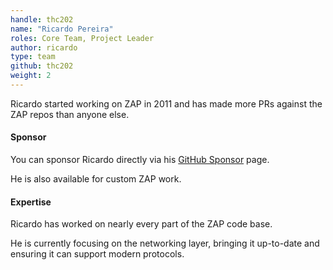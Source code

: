 ```yaml
---
handle: thc202
name: "Ricardo Pereira"
roles: Core Team, Project Leader
author: ricardo
type: team
github: thc202
weight: 2
---
```

Ricardo started working on ZAP in 2011 and has made more PRs against the ZAP repos than anyone else.

#### Sponsor

You can sponsor Ricardo directly via his [GitHub Sponsor](https://github.com/sponsors/thc202/) page.

He is also available for custom ZAP work.


#### Expertise

Ricardo has worked on nearly every part of the ZAP code base.

He is currently focusing on the networking layer, bringing it up-to-date and ensuring it can support modern protocols.
